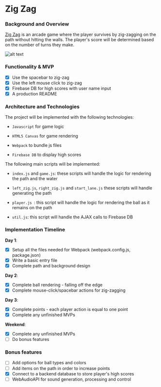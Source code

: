 # Zig Zag

### Background and Overview

[Zig Zag](https://miketu926.github.io/Z-Ball/ "Zig Zag") is an arcade game where the player survives by zig-zagging on the path without hitting the walls. The player's score will be determined based on the number of turns they make.

![alt text](https://s3.amazonaws.com/getstarted-dev/Screen+Shot+2019-02-15+at+5.51.19+PM.png "Zig Zag")

### Functionality & MVP

- [x] Use the spacebar to zig-zag
- [x] Use the left mouse click to zig-zag
- [x] Firebase DB for high scores with user name input
- [x] A production README

### Architecture and Technologies

The project will be implemented with the following technologies:

- `Javascript` for game logic

- `HTML5 Canvas` for game rendering

- `Webpack` to bundle js files

- `Firebase DB` to display high scores

The following main scripts will be implemented:

- `index.js` and `game.js`: these scripts will handle the logic for rendering the path and the water

- `left_zig.js`, `right_zig.js` and `start_lane.js` these scripts will handle generating the path

- `player.js `: this script will handle the logic for rendering the ball as it remains on the path

- `util.js`: this script will handle the AJAX calls to Firebase DB

### Implementation Timeline

**Day 1**: 
- [x] Setup all the files needed for Webpack (webpack.config.js, package.json)
- [x] Write a basic entry file
- [x] Complete path and background design

**Day 2**: 
- [x] Complete ball rendering - falling off the edge
- [x] Complete mouse-click/spacebar actions for zig-zagging

**Day 3**: 
- [x] Complete points - each player action is equal to one point
- [x] Complete any unfinished MVPs

**Weekend**:
- [x] Complete any unfinished MVPs
- [ ] Do bonus features

### Bonus features
- [ ] Add options for ball types and colors
- [ ] Add items on the path in order to increase points
- [x] Connect to a backend database to store player's high scores
- [ ] WebAudioAPI for sound generation, processing and control